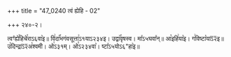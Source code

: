 +++
title = "47_0240 त्वं ह्येहि - 02"

+++
२४०-२।

त्वꣳ꣥ह्ये꣯हिचे꣯राऽ६वा꣥इ॥ वि꣢दा꣡꣯भगंवसूत्ता꣢ऽ१याऽ२३४इ। उद्वा꣥꣯वृषस्व। मा꣤ऽ५घवा꣤न्॥ आ꣡इहि꣢या꣡इ। ग꣢विष्टा꣡याऽ᳒२᳒इ॥ उ꣡दिन्द्राऽ᳒२᳒अ꣡श्वमी। ओ꣢ऽ३१म्। ओ꣣ऽ२३४वा꣥। ष्टा꣤ऽ५योऽ६"हा꣥इ॥